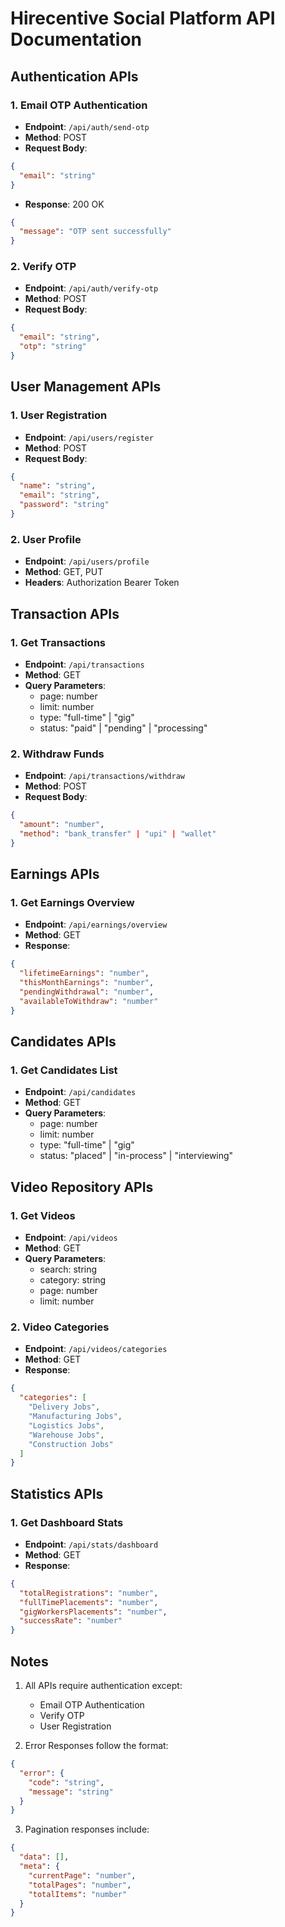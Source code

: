 # Hirecentive Social Platform API Documentation

## Authentication APIs

### 1. Email OTP Authentication
- **Endpoint**: `/api/auth/send-otp`
- **Method**: POST
- **Request Body**:
```json
{
  "email": "string"
}
```
- **Response**: 200 OK
```json
{
  "message": "OTP sent successfully"
}
```

### 2. Verify OTP
- **Endpoint**: `/api/auth/verify-otp`
- **Method**: POST
- **Request Body**:
```json
{
  "email": "string",
  "otp": "string"
}
```

## User Management APIs

### 1. User Registration
- **Endpoint**: `/api/users/register`
- **Method**: POST
- **Request Body**:
```json
{
  "name": "string",
  "email": "string",
  "password": "string"
}
```

### 2. User Profile
- **Endpoint**: `/api/users/profile`
- **Method**: GET, PUT
- **Headers**: Authorization Bearer Token

## Transaction APIs

### 1. Get Transactions
- **Endpoint**: `/api/transactions`
- **Method**: GET
- **Query Parameters**:
  - page: number
  - limit: number
  - type: "full-time" | "gig"
  - status: "paid" | "pending" | "processing"

### 2. Withdraw Funds
- **Endpoint**: `/api/transactions/withdraw`
- **Method**: POST
- **Request Body**:
```json
{
  "amount": "number",
  "method": "bank_transfer" | "upi" | "wallet"
}
```

## Earnings APIs

### 1. Get Earnings Overview
- **Endpoint**: `/api/earnings/overview`
- **Method**: GET
- **Response**:
```json
{
  "lifetimeEarnings": "number",
  "thisMonthEarnings": "number",
  "pendingWithdrawal": "number",
  "availableToWithdraw": "number"
}
```

## Candidates APIs

### 1. Get Candidates List
- **Endpoint**: `/api/candidates`
- **Method**: GET
- **Query Parameters**:
  - page: number
  - limit: number
  - type: "full-time" | "gig"
  - status: "placed" | "in-process" | "interviewing"

## Video Repository APIs

### 1. Get Videos
- **Endpoint**: `/api/videos`
- **Method**: GET
- **Query Parameters**:
  - search: string
  - category: string
  - page: number
  - limit: number

### 2. Video Categories
- **Endpoint**: `/api/videos/categories`
- **Method**: GET
- **Response**:
```json
{
  "categories": [
    "Delivery Jobs",
    "Manufacturing Jobs",
    "Logistics Jobs",
    "Warehouse Jobs",
    "Construction Jobs"
  ]
}
```

## Statistics APIs

### 1. Get Dashboard Stats
- **Endpoint**: `/api/stats/dashboard`
- **Method**: GET
- **Response**:
```json
{
  "totalRegistrations": "number",
  "fullTimePlacements": "number",
  "gigWorkersPlacements": "number",
  "successRate": "number"
}
```

## Notes

1. All APIs require authentication except:
   - Email OTP Authentication
   - Verify OTP
   - User Registration

2. Error Responses follow the format:
```json
{
  "error": {
    "code": "string",
    "message": "string"
  }
}
```

3. Pagination responses include:
```json
{
  "data": [],
  "meta": {
    "currentPage": "number",
    "totalPages": "number",
    "totalItems": "number"
  }
}
```
